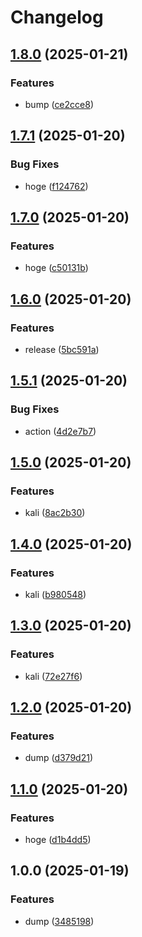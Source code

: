 # Changelog

## [1.8.0](https://github.com/shiron-dev/ci-test/compare/kali-linux-v1.7.1...kali-linux-v1.8.0) (2025-01-21)


### Features

* bump ([ce2cce8](https://github.com/shiron-dev/ci-test/commit/ce2cce8a6d3b68166f1e15dfe36f7ef8c9ba7d4c))

## [1.7.1](https://github.com/shiron-dev/ci-test/compare/kali-linux-v1.7.0...kali-linux-v1.7.1) (2025-01-20)


### Bug Fixes

* hoge ([f124762](https://github.com/shiron-dev/ci-test/commit/f124762d57a39a07938af08e5a6bef9bcb05ab38))

## [1.7.0](https://github.com/shiron-dev/ci-test/compare/kali-linux-v1.6.0...kali-linux-v1.7.0) (2025-01-20)


### Features

* hoge ([c50131b](https://github.com/shiron-dev/ci-test/commit/c50131bb5402ef263262b383386789ee4e0d2c7d))

## [1.6.0](https://github.com/shiron-dev/ci-test/compare/kali-linux-v1.5.1...kali-linux-v1.6.0) (2025-01-20)


### Features

* release ([5bc591a](https://github.com/shiron-dev/ci-test/commit/5bc591a3f02e5681881c000e8f38cb1ae5f8af13))

## [1.5.1](https://github.com/shiron-dev/ci-test/compare/kali-linux-v1.5.0...kali-linux-v1.5.1) (2025-01-20)


### Bug Fixes

* action ([4d2e7b7](https://github.com/shiron-dev/ci-test/commit/4d2e7b7b6e23a0314956b16d59bc94607d5d0cd7))

## [1.5.0](https://github.com/shiron-dev/ci-test/compare/kali-linux-v1.4.0...kali-linux-v1.5.0) (2025-01-20)


### Features

* kali ([8ac2b30](https://github.com/shiron-dev/ci-test/commit/8ac2b3060831331cb2c5acc27ea3c4bd3d9431a6))

## [1.4.0](https://github.com/shiron-dev/ci-test/compare/kali-linux-v1.3.0...kali-linux-v1.4.0) (2025-01-20)


### Features

* kali ([b980548](https://github.com/shiron-dev/ci-test/commit/b980548c9a82b518818dcfb5cf01f9bd7598e50b))

## [1.3.0](https://github.com/shiron-dev/ci-test/compare/kali-linux-v1.2.0...kali-linux-v1.3.0) (2025-01-20)


### Features

* kali ([72e27f6](https://github.com/shiron-dev/ci-test/commit/72e27f6c2e13f229640bc5e7f60fd1b4ea114bee))

## [1.2.0](https://github.com/shiron-dev/ci-test/compare/kali-linux-v1.1.0...kali-linux-v1.2.0) (2025-01-20)


### Features

* dump ([d379d21](https://github.com/shiron-dev/ci-test/commit/d379d2157c2abe07b9e272566567ab6d04830ed5))

## [1.1.0](https://github.com/shiron-dev/ci-test/compare/kali-linux-v1.0.0...kali-linux-v1.1.0) (2025-01-20)


### Features

* hoge ([d1b4dd5](https://github.com/shiron-dev/ci-test/commit/d1b4dd580fd15077fd1ea5a702d1bd1c02a8b418))

## 1.0.0 (2025-01-19)


### Features

* dump ([3485198](https://github.com/shiron-dev/ci-test/commit/3485198cf0f8c2b1b4f03f484e0e6a9be14b22f9))
